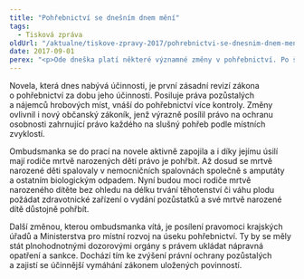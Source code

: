 ```yaml
---
title: "Pohřebnictví se dnešním dnem mění"
tags:
  - Tisková zpráva
oldUrl: "/aktualne/tiskove-zpravy-2017/pohrebnictvi-se-dnesnim-dnem-meni"
date: 2017-09-01
perex: "<p>Ode dneška platí některé významné změny v pohřebnictví. Po šestnácti letech se zásadněji mění zákon o pohřebnictví, aby lépe odpovídal změnám, jimiž společnost prošla.</p>"
---
```


<!-- imported from the old website -->

<p>Novela, která dnes nabývá účinnosti, je první zásadní revizí zákona o pohřebnictví za dobu jeho účinnosti. Posiluje práva pozůstalých a nájemců hrobových míst, vnáší do pohřebnictví více kontroly. Změny ovlivnil i nový občanský zákoník, jenž výrazně posílil právo na ochranu osobnosti zahrnující právo každého na slušný pohřeb podle místních zvyklostí.</p> <p>Ombudsmanka se do prací na novele aktivně zapojila a i díky jejímu úsilí mají rodiče mrtvě narozených dětí právo je pohřbít. Až dosud se mrtvě narozené děti spalovaly v nemocničních spalovnách společně s amputáty a ostatním biologickým odpadem. Nyní budou moci rodiče mrtvě narozeného dítěte bez ohledu na délku trvání těhotenství či váhu plodu požádat zdravotnické zařízení o vydání pozůstatků a své mrtvě narozené dítě důstojně pohřbít.</p><p> Další změnou, kterou ombudsmanka vítá, je posílení pravomoci krajských úřadů a Ministerstva pro místní rozvoj na úseku pohřebnictví. Ty by se měly stát plnohodnotnými dozorovými orgány s právem ukládat nápravná opatření a sankce. Dochází tím ke zvýšení právní ochrany pozůstalých a zajistí se účinnější vymáhání zákonem uložených povinností.</p>
